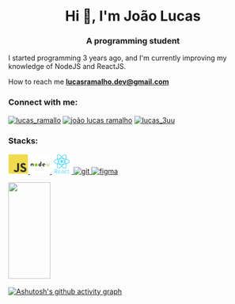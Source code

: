 ## 
<h1 align="center">Hi 👋, I'm João Lucas</h1>
<h3 align="center">A programming student</h3>

I started programming 3 years ago, and I'm currently improving my knowledge of NodeJS and ReactJS.

How to reach me **lucasramalho.dev@gmail.com**

<h3 align="left">Connect with me:</h3>
<p align="left">
<a href="https://twitter.com/lucas_ramllho" target="blank"><img align="center" src="https://raw.githubusercontent.com/rahuldkjain/github-profile-readme-generator/master/src/images/icons/Social/twitter.svg" alt="lucas_ramallo" height="30" width="40" /></a>
<a href="https://www.linkedin.com/in/jo%C3%A3o-lucas-ramalho-2484b8238/" target="blank"><img align="center" src="https://raw.githubusercontent.com/rahuldkjain/github-profile-readme-generator/master/src/images/icons/Social/linked-in-alt.svg" alt="joão lucas ramalho" height="30" width="40" /></a>
<a href="https://instagram.com/lucas_3uu" target="blank"><img align="center" src="https://raw.githubusercontent.com/rahuldkjain/github-profile-readme-generator/master/src/images/icons/Social/instagram.svg" alt="lucas_3uu" height="30" width="40" /></a>
</p>

<h3 align="left">Stacks:</h3>
<p align="left"> </a> <a href="https://developer.mozilla.org/en-US/docs/Web/JavaScript" target="_blank" rel="noreferrer"> <img src="https://raw.githubusercontent.com/devicons/devicon/master/icons/javascript/javascript-original.svg" alt="javascript" width="40" height="40"/> </a> <a href="https://nodejs.org" target="_blank" rel="noreferrer"> <img src="https://raw.githubusercontent.com/devicons/devicon/master/icons/nodejs/nodejs-original-wordmark.svg" alt="nodejs" width="40" height="40"/> </a> <a href="https://reactjs.org/" target="_blank" rel="noreferrer"> <img src="https://raw.githubusercontent.com/devicons/devicon/master/icons/react/react-original-wordmark.svg" alt="react" width="40" height="40"/> </a> <a href="https://git-scm.com/" target="_blank" rel="noreferrer"> <img src="https://www.vectorlogo.zone/logos/git-scm/git-scm-icon.svg" alt="git" width="40" height="40"/> </a> <a href="https://www.figma.com/" target="_blank" rel="noreferrer"> <img src="https://www.vectorlogo.zone/logos/figma/figma-icon.svg" alt="figma" width="40" height="40"/> </a> </p>



  <img width="41%" height="195px" src="https://github-readme-stats.vercel.app/api/top-langs/?username=lucasramallo&layout=compact&hide_border=true&title_color=ffffff&text_color=ffffff&bg_color=0d1117" />
</div>


[![Ashutosh's github activity graph](https://github-readme-activity-graph.cyclic.app/graph?username=lucasramallo&bg_color=0d1117&color=ffffff&line=9f75ff&point=a56ef7&area=true&hide_border=true)](https://github.com/ashutosh00710/github-readme-activity-graph)

